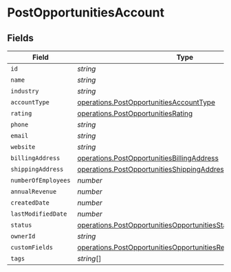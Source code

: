 # PostOpportunitiesAccount


## Fields

| Field                                                                                                                                          | Type                                                                                                                                           | Required                                                                                                                                       | Description                                                                                                                                    |
| ---------------------------------------------------------------------------------------------------------------------------------------------- | ---------------------------------------------------------------------------------------------------------------------------------------------- | ---------------------------------------------------------------------------------------------------------------------------------------------- | ---------------------------------------------------------------------------------------------------------------------------------------------- |
| `id`                                                                                                                                           | *string*                                                                                                                                       | :heavy_minus_sign:                                                                                                                             | N/A                                                                                                                                            |
| `name`                                                                                                                                         | *string*                                                                                                                                       | :heavy_minus_sign:                                                                                                                             | N/A                                                                                                                                            |
| `industry`                                                                                                                                     | *string*                                                                                                                                       | :heavy_minus_sign:                                                                                                                             | N/A                                                                                                                                            |
| `accountType`                                                                                                                                  | [operations.PostOpportunitiesAccountType](../../models/operations/postopportunitiesaccounttype.md)                                             | :heavy_minus_sign:                                                                                                                             | N/A                                                                                                                                            |
| `rating`                                                                                                                                       | [operations.PostOpportunitiesRating](../../models/operations/postopportunitiesrating.md)                                                       | :heavy_minus_sign:                                                                                                                             | N/A                                                                                                                                            |
| `phone`                                                                                                                                        | *string*                                                                                                                                       | :heavy_minus_sign:                                                                                                                             | N/A                                                                                                                                            |
| `email`                                                                                                                                        | *string*                                                                                                                                       | :heavy_minus_sign:                                                                                                                             | N/A                                                                                                                                            |
| `website`                                                                                                                                      | *string*                                                                                                                                       | :heavy_minus_sign:                                                                                                                             | N/A                                                                                                                                            |
| `billingAddress`                                                                                                                               | [operations.PostOpportunitiesBillingAddress](../../models/operations/postopportunitiesbillingaddress.md)                                       | :heavy_minus_sign:                                                                                                                             | N/A                                                                                                                                            |
| `shippingAddress`                                                                                                                              | [operations.PostOpportunitiesShippingAddress](../../models/operations/postopportunitiesshippingaddress.md)                                     | :heavy_minus_sign:                                                                                                                             | N/A                                                                                                                                            |
| `numberOfEmployees`                                                                                                                            | *number*                                                                                                                                       | :heavy_minus_sign:                                                                                                                             | N/A                                                                                                                                            |
| `annualRevenue`                                                                                                                                | *number*                                                                                                                                       | :heavy_minus_sign:                                                                                                                             | N/A                                                                                                                                            |
| `createdDate`                                                                                                                                  | *number*                                                                                                                                       | :heavy_minus_sign:                                                                                                                             | N/A                                                                                                                                            |
| `lastModifiedDate`                                                                                                                             | *number*                                                                                                                                       | :heavy_minus_sign:                                                                                                                             | N/A                                                                                                                                            |
| `status`                                                                                                                                       | [operations.PostOpportunitiesOpportunitiesStatus](../../models/operations/postopportunitiesopportunitiesstatus.md)                             | :heavy_minus_sign:                                                                                                                             | N/A                                                                                                                                            |
| `ownerId`                                                                                                                                      | *string*                                                                                                                                       | :heavy_minus_sign:                                                                                                                             | N/A                                                                                                                                            |
| `customFields`                                                                                                                                 | [operations.PostOpportunitiesOpportunitiesRequestCustomFields](../../models/operations/postopportunitiesopportunitiesrequestcustomfields.md)[] | :heavy_minus_sign:                                                                                                                             | N/A                                                                                                                                            |
| `tags`                                                                                                                                         | *string*[]                                                                                                                                     | :heavy_minus_sign:                                                                                                                             | N/A                                                                                                                                            |